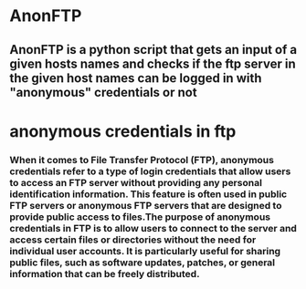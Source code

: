 # AnonFTP
## AnonFTP is a python script that gets an input of a given hosts names and checks if the ftp server in the given host names can be logged in with "anonymous" credentials or not  


# anonymous credentials in ftp 
### When it comes to File Transfer Protocol (FTP), anonymous credentials refer to a type of login credentials that allow users to access an FTP server without providing any personal identification information. This feature is often used in public FTP servers or anonymous FTP servers that are designed to provide public access to files.The purpose of anonymous credentials in FTP is to allow users to connect to the server and access certain files or directories without the need for individual user accounts. It is particularly useful for sharing public files, such as software updates, patches, or general information that can be freely distributed.

